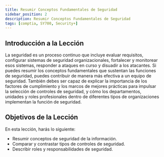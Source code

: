 ```yaml
---
title: Resumir Conceptos Fundamentales de Seguridad
sidebar_position: 2
description: Resumir Conceptos Fundamentales de Seguridad
tags: [comptia, SY700, Security+]
---
```

## Introducción a la Lección

La seguridad es un proceso continuo que incluye evaluar requisitos, configurar sistemas de seguridad organizacionales, fortalecer y monitorear esos sistemas, responder a ataques en curso y disuadir a los atacantes. Si puedes resumir los conceptos fundamentales que sustentan las funciones de seguridad, puedes contribuir de manera más efectiva a un equipo de seguridad. También debes ser capaz de explicar la importancia de los factores de cumplimiento y los marcos de mejores prácticas para impulsar la selección de controles de seguridad, y cómo los departamentos, unidades y roles profesionales dentro de diferentes tipos de organizaciones implementan la función de seguridad.

## Objetivos de la Lección

En esta lección, harás lo siguiente:

- Resumir conceptos de seguridad de la información.
- Comparar y contrastar tipos de controles de seguridad.
- Describir roles y responsabilidades de seguridad.